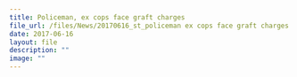 ```yaml
---
title: Policeman, ex cops face graft charges
file_url: /files/News/20170616_st_policeman ex cops face graft charges.pdf
date: 2017-06-16
layout: file
description: ""
image: ""
---
```


